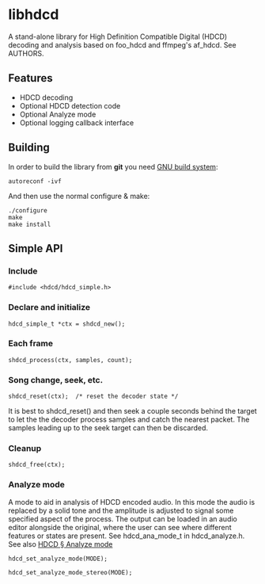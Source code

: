 # libhdcd

A stand-alone library for High Definition Compatible Digital (HDCD) decoding and analysis based on foo_hdcd and ffmpeg's af_hdcd. See AUTHORS.

Features
--------

* HDCD decoding
* Optional HDCD detection code
* Optional Analyze mode
* Optional logging callback interface

Building
--------

In order to build the library from **git** you need [GNU build system][autotools]:

    autoreconf -ivf

And then use the normal configure & make:

    ./configure
    make
    make install

[autotools]: https://autotools.io

Simple API
----------
### Include

    #include <hdcd/hdcd_simple.h>

### Declare and initialize

    hdcd_simple_t *ctx = shdcd_new();

### Each frame
    
    shdcd_process(ctx, samples, count);

### Song change, seek, etc.

    shdcd_reset(ctx);  /* reset the decoder state */

It is best to shdcd_reset() and then seek a couple seconds behind the target to let the the decoder process samples and catch the nearest packet. The samples leading up to the seek target can then be discarded.

### Cleanup
    
    shdcd_free(ctx);

### Analyze mode

A mode to aid in analysis of HDCD encoded audio. In this mode the audio is replaced by a solid tone and the amplitude is adjusted to signal some specified aspect of the process. The output can be loaded in an audio editor alongside the original, where the user can see where different features or states are present.
See hdcd_ana_mode_t in hdcd_analyze.h. See also [HDCD § Analyze mode](http://wiki.hydrogenaud.io/index.php?title=High_Definition_Compatible_Digital#Analyze_mode)

    hdcd_set_analyze_mode(MODE);

    hdcd_set_analyze_mode_stereo(MODE);

